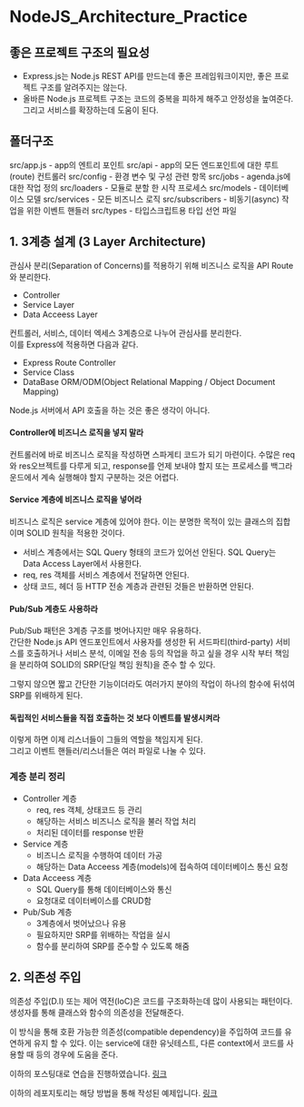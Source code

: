 # NodeJS_Architecture_Practice

## 좋은 프로젝트 구조의 필요성
* Express.js는 Node.js REST API를 만드는데 좋은 프레임워크이지만, 좋은 프로젝트 구조를 알려주지는 않는다.
* 올바른 Node.js 프로젝트 구조는 코드의 중복을 피하게 해주고 안정성을 높여준다. 그리고 서비스를 확장하는데 도움이 된다.

## 폴더구조
src/app.js          - app의 엔트리 포인트
src/api             - app의 모든 엔드포인트에 대한 루트(route) 컨트롤러
src/config          - 환경 변수 및 구성 관련 항목
src/jobs            - agenda.js에 대한 작업 정의
src/loaders         - 모듈로 분할 한 시작 프로세스
src/models          - 데이터베이스 모델
src/services        - 모든 비즈니스 로직
src/subscribers     - 비동기(async) 작업을 위한 이벤트 핸들러
src/types           - 타입스크립트용 타입 선언 파일

## 1. 3계층 설계 (3 Layer Architecture)
관심사 분리(Separation of Concerns)를 적용하기 위해 비즈니스 로직을 API Route와 분리한다.

* Controller
* Service Layer
* Data Acceess Layer

 컨트롤러, 서비스, 데이터 엑세스 3계층으로 나누어 관심사를 분리한다.   
 이를 Express에 적용하면 다음과 같다.

* Express Route Controller
* Service Class
* DataBase ORM/ODM(Object Relational Mapping / Object Document Mapping)

Node.js 서버에서 API 호출을 하는 것은 좋은 생각이 아니다.

#### Controller에 비즈니스 로직을 넣지 말라
컨트롤러에 바로 비즈니스 로직을 작성하면 스파게티 코드가 되기 마련이다. 수많은 req와 res오브젝트를 다루게 되고, response를 언제 보내야 할지 또는 프로세스를 백그라운드에서 계속 실행해야 할지 구분하는 것은 어렵다.

#### Service 계층에 비즈니스 로직을 넣어라
비즈니스 로직은 service 계층에 있어야 한다. 이는 분명한 목적이 있는 클래스의 집합이며 SOLID 원칙을 적용한 것이다.
* 서비스 계층에서는 SQL Query 형태의 코드가 있어선 안된다. SQL Query는 Data Access Layer에서 사용한다.
* req, res 객체를 서비스 계층에서 전달하면 안된다.
* 상태 코드, 헤더 등 HTTP 전송 계층과 관련된 것들은 반환하면 안된다.

#### Pub/Sub 계층도 사용하라
Pub/Sub 패턴은 3계층 구조를 벗어나지만 매우 유용하다.   
간단한 Node.js API 엔드포인트에서 사용자를 생성한 뒤 서드파티(third-party) 서비스를 호출하거나 서비스 분석, 이메일 전송 등의 작업을 하고 싶을 경우 시작 부터 책임을 분리하여 SOLID의 SRP(단일 책임 원칙)을 준수 할 수 있다.

그렇지 않으면 짧고 간단한 기능이더라도 여러가지 분야의 작업이 하나의 함수에 뒤섞여 SRP를 위배하게 된다.

#### 독립적인 서비스들을 직접 호출하는 것 보다 이벤트를 발생시켜라
이렇게 하면 이제 리스너들이 그들의 역할을 책임지게 된다.   
그리고 이벤트 핸들러/리스너들은 여러 파일로 나눌 수 있다.

### 계층 분리 정리
* Controller 계층
  * req, res 객체, 상태코드 등 관리
  * 해당하는 서비스 비즈니스 로직을 불러 작업 처리
  * 처리된 데이터를 response 반환
* Service 계층
  * 비즈니스 로직을 수행하여 데이터 가공
  * 해당하는 Data Acceess 계층(models)에 접속하여 데이터베이스 통신 요청
* Data Acceess 계층
  * SQL Query를 통해 데이터베이스와 통신
  * 요청대로 데이터베이스를 CRUD함
* Pub/Sub 계층
  * 3계층에서 벗어났으나 유용
  * 필요하지만 SRP를 위배하는 작업을 실시
  * 함수를 분리하여 SRP를 준수할 수 있도록 해줌

## 2. 의존성 주입
의존성 주입(D.I) 또는 제어 역전(IoC)은 코드를 구조화하는데 많이 사용되는 패턴이다.   
생성자를 통해 클래스와 함수의 의존성을 전달해준다.

이 방식을 통해 호환 가능한 의존성(compatible dependency)을 주입하여 코드를 유연하게 유지 할 수 있다. 이는 service에 대한 유닛테스트, 다른 context에서 코드를 사용할 때 등의 경우에 도움을 준다.

이하의 포스팅대로 연습을 진행하였습니다.
[링크](https://velog.io/@hopsprings2/%EA%B2%AC%EA%B3%A0%ED%95%9C-node.js-%ED%94%84%EB%A1%9C%EC%A0%9D%ED%8A%B8-%EC%95%84%ED%82%A4%ED%85%8D%EC%B3%90-%EC%84%A4%EA%B3%84%ED%95%98%EA%B8%B0#%EC%9C%A0%EB%8B%9B-%ED%85%8C%EC%8A%A4%ED%8A%B8-%EC%98%88%EC%A0%9C-)

이하의 레포지토리는 해당 방법을 통해 작성된 예제입니다.
[링크](https://github.com/santiq/bulletproof-nodejs)